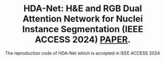 # <center>HDA-Net: H&E and RGB Dual Attention Network for Nuclei Instance Segmentation (IEEE ACCESS 2024) [PAPER](https://ieeexplore.ieee.org/document/10504830).</center>

The reproduction code of HDA-Net which is accepted in IEEE ACCESS 2024
